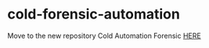 # cold-forensic-automation

Move to the new repository Cold Automation Forensic [HERE](github.com/mrdotss/cold-automation-forensic)
